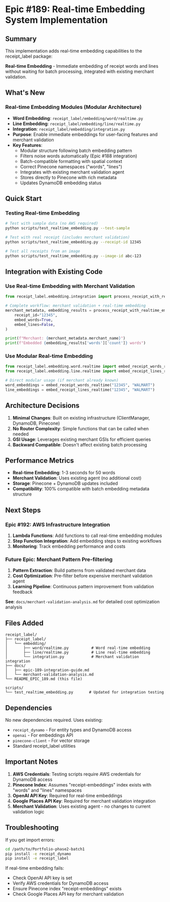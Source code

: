 # Epic #189: Real-time Embedding System Implementation

## Summary

This implementation adds real-time embedding capabilities to the receipt_label package:

**Real-time Embedding** - Immediate embedding of receipt words and lines without waiting for batch processing, integrated with existing merchant validation.

## What's New

### Real-time Embedding Modules (Modular Architecture)
- **Word Embedding**: `receipt_label/embedding/word/realtime.py`
- **Line Embedding**: `receipt_label/embedding/line/realtime.py`  
- **Integration**: `receipt_label/embedding/integration.py`
- **Purpose**: Enable immediate embeddings for user-facing features and merchant validation
- **Key Features**:
  - Modular structure following batch embedding pattern
  - Filters noise words automatically (Epic #188 integration)
  - Batch-compatible formatting with spatial context
  - Correct Pinecone namespaces ("words", "lines")
  - Integrates with existing merchant validation agent
  - Stores directly to Pinecone with rich metadata
  - Updates DynamoDB embedding status

## Quick Start

### Testing Real-time Embedding

```bash
# Test with sample data (no AWS required)
python scripts/test_realtime_embedding.py --test-sample

# Test with real receipt (includes merchant validation)
python scripts/test_realtime_embedding.py --receipt-id 12345

# Test all receipts from an image
python scripts/test_realtime_embedding.py --image-id abc-123
```

## Integration with Existing Code

### Use Real-time Embedding with Merchant Validation

```python
from receipt_label.embedding.integration import process_receipt_with_realtime_embedding

# Complete workflow: merchant validation + real-time embedding
merchant_metadata, embedding_results = process_receipt_with_realtime_embedding(
    receipt_id="12345",
    embed_words=True,
    embed_lines=False,
)

print(f"Merchant: {merchant_metadata.merchant_name}")
print(f"Embedded {embedding_results['words']['count']} words")
```

### Use Modular Real-time Embedding

```python
from receipt_label.embedding.word.realtime import embed_receipt_words_realtime
from receipt_label.embedding.line.realtime import embed_receipt_lines_realtime

# Direct modular usage (if merchant already known)
word_embeddings = embed_receipt_words_realtime("12345", "WALMART")
line_embeddings = embed_receipt_lines_realtime("12345", "WALMART")
```

## Architecture Decisions

1. **Minimal Changes**: Built on existing infrastructure (ClientManager, DynamoDB, Pinecone)
2. **No Router Complexity**: Simple functions that can be called when needed
3. **GSI Usage**: Leverages existing merchant GSIs for efficient queries
4. **Backward Compatible**: Doesn't affect existing batch processing

## Performance Metrics

- **Real-time Embedding**: 1-3 seconds for 50 words
- **Merchant Validation**: Uses existing agent (no additional cost)
- **Storage**: Pinecone + DynamoDB updates included
- **Compatibility**: 100% compatible with batch embedding metadata structure

## Next Steps

### Epic #192: AWS Infrastructure Integration
1. **Lambda Functions**: Add functions to call real-time embedding modules
2. **Step Function Integration**: Add embedding steps to existing workflows
3. **Monitoring**: Track embedding performance and costs

### Future Epic: Merchant Pattern Pre-filtering
1. **Pattern Extraction**: Build patterns from validated merchant data
2. **Cost Optimization**: Pre-filter before expensive merchant validation agent
3. **Learning Pipeline**: Continuous pattern improvement from validation feedback

**See**: `docs/merchant-validation-analysis.md` for detailed cost optimization analysis

## Files Added

```
receipt_label/
├── receipt_label/
│   └── embedding/
│       ├── word/realtime.py          # Word real-time embedding
│       ├── line/realtime.py          # Line real-time embedding
│       └── integration.py            # Merchant validation integration
├── docs/
│   ├── epic-189-integration-guide.md
│   └── merchant-validation-analysis.md
└── README_EPIC_189.md (this file)

scripts/
└── test_realtime_embedding.py       # Updated for integration testing
```

## Dependencies

No new dependencies required. Uses existing:
- `receipt_dynamo` - For entity types and DynamoDB access
- `openai` - For embeddings API
- `pinecone-client` - For vector storage
- Standard receipt_label utilities

## Important Notes

1. **AWS Credentials**: Testing scripts require AWS credentials for DynamoDB access
2. **Pinecone Index**: Assumes "receipt-embeddings" index exists with "words" and "lines" namespaces
3. **OpenAI API Key**: Required for real-time embeddings
4. **Google Places API Key**: Required for merchant validation integration
5. **Merchant Validation**: Uses existing agent - no changes to current validation logic

## Troubleshooting

If you get import errors:
```bash
cd /path/to/Portfolio-phase2-batch1
pip install -e receipt_dynamo
pip install -e receipt_label
```

If real-time embedding fails:
- Check OpenAI API key is set
- Verify AWS credentials for DynamoDB access
- Ensure Pinecone index "receipt-embeddings" exists
- Check Google Places API key for merchant validation
